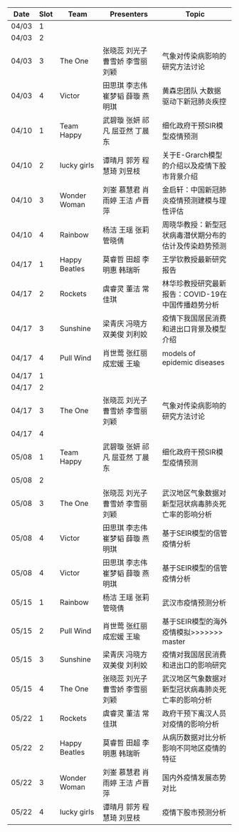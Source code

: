 Date      | Slot       | Team      | Presenters       | Topic
------ | ------ | ------- | ----------- | -----
04/03   |  1          |               |                         | 
04/03   |  2          |               |                         | 
04/03   |  3          |  The One      | 张晓蕊 刘光子 曹雪娇 李雪丽 刘颖    | 气象对传染病影响的研究方法讨论
04/03   |  4          |  Victor       | 田思琪 李志伟 崔梦韬 薛璇 燕明琪| 黄森忠团队 大数据驱动下新冠肺炎疾控
04/10   |  1          | Team Happy    | 武碧璇 张妍 祁凡 屈亚然 丁晨东  | 细化政府干预SIR模型疫情预测
04/10   |  2          | lucky girls   | 谭晴月 郭芳 程慧琦 刘昱枝 |   关于E-Grarch模型的介绍以及疫情下股市背景介绍
04/10   |  3          |  Wonder Woman | 刘崟 慕慧君 肖雨婷 王洁 卢晋萍| 金启轩：中国新冠肺炎疫情预测建模与理性评估
04/10   |  4          | Rainbow       | 杨洁 王瑶 张莉  管晓倩    |周晓华教授：新型冠状病毒潜伏期分布的估计及传染趋势预测
04/17   |  1          | Happy Beatles  |莫睿哲 田超 李明惠 韩瑞昕  |王学钦教授最新研究报告 
04/17   |  2          |  Rockets  |  虞睿灵 董洁 常佳琪  |  林华珍教授研究最新报告：COVID-19在中国传播趋势分析
04/17   |  3          |  Sunshine   | 梁青庆 冯晓方 双美俊 刘利姣 |  疫情下我国居民消费和进出口背景及模型介绍
04/17   |  4          | Pull Wind     | 肖世莺 张红丽 成宏媛 王瑜 | models of epidemic diseases
04/17   |  1          |               |                         | 
04/17   |  2          |               |                         |
04/17	  |  3          | The One      |  张晓蕊 刘光子 曹雪娇 李雪丽 刘颖   |气象对传染病影响的研究方法讨论
04/17	  |  4          |               |                         |
05/08   |  1          | Team Happy    | 武碧璇 张妍 祁凡 屈亚然 丁晨东  | 细化政府干预SIR模型疫情预测
05/08   |  2          |               |                         |
05/08	  |  3          |   The One    | 张晓蕊 刘光子 曹雪娇 李雪丽 刘颖 |武汉地区气象数据对新型冠状病毒肺炎死亡率的影响分析
05/08	  |  4          | Victor         | 田思琪 李志伟 崔梦韬 薛璇 燕明琪 | 基于SEIR模型的信管疫情分析
05/08	  |  4          | Victor         | 田思琪 李志伟 崔梦韬 薛璇 燕明琪 | 基于SEIR模型的信管疫情分析
05/15   |  1          |   Rainbow     |   杨洁 王瑶 张莉  管晓倩  | 武汉市疫情预测分析
05/15   |  2          | Pull Wind     | 肖世莺 张红丽 成宏媛 王瑜 | 基于SEIR模型的海外疫情模拟>>>>>>> master
05/15 	|  3          |  Sunshine   | 梁青庆 冯晓方 双美俊 刘利姣 |  疫情对我国居民消费和进出口的影响研究
05/15	  |  4          | The One  | 张晓蕊 刘光子 曹雪娇 李雪丽 刘颖| 武汉地区气象数据对新型冠状病毒肺炎死亡率的影响分析
05/22   |  1          |  Rockets  |  虞睿灵 董洁 常佳琪  |  政府干预下离汉人员对疫情的影响分析
05/22   |  2          | Happy Beatles |莫睿哲 田超 李明惠 韩瑞昕  | 从病历数据对比分析影响不同地区疫情的特征                             
05/22   |  3          | Wonder Woman  | 刘崟 慕慧君 肖雨婷 王洁 卢晋萍| 国内外疫情发展态势对比
05/22	  |  4          | lucky girls  | 谭晴月 郭芳 程慧琦 刘昱枝 | 疫情下股市预测分析


